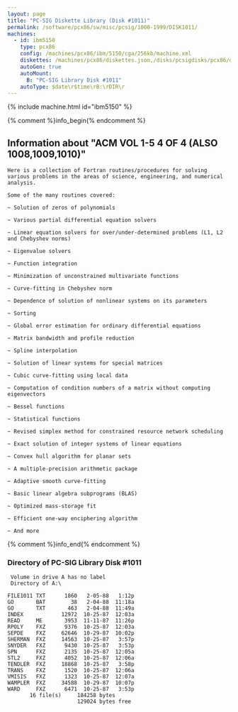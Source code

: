 ```yaml
---
layout: page
title: "PC-SIG Diskette Library (Disk #1011)"
permalink: /software/pcx86/sw/misc/pcsig/1000-1999/DISK1011/
machines:
  - id: ibm5150
    type: pcx86
    config: /machines/pcx86/ibm/5150/cga/256kb/machine.xml
    diskettes: /machines/pcx86/diskettes.json,/disks/pcsigdisks/pcx86/diskettes.json
    autoGen: true
    autoMount:
      B: "PC-SIG Library Disk #1011"
    autoType: $date\r$time\rB:\rDIR\r
---
```


{% include machine.html id="ibm5150" %}

{% comment %}info_begin{% endcomment %}

## Information about "ACM VOL 1-5 4 OF 4 (ALSO 1008,1009,1010)"

    Here is a collection of Fortran routines/procedures for solving
    various problems in the areas of science, engineering, and numerical
    analysis.
    
    Some of the many routines covered:
    
    ~ Solution of zeros of polynomials
    
    ~ Various partial differential equation solvers
    
    ~ Linear equation solvers for over/under-determined problems (L1, L2
    and Chebyshev norms)
    
    ~ Eigenvalue solvers
    
    ~ Function integration
    
    ~ Minimization of unconstrained multivariate functions
    
    ~ Curve-fitting in Chebyshev norm
    
    ~ Dependence of solution of nonlinear systems on its parameters
    
    ~ Sorting
    
    ~ Global error estimation for ordinary differential equations
    
    ~ Matrix bandwidth and profile reduction
    
    ~ Spline interpolation
    
    ~ Solution of linear systems for special matrices
    
    ~ Cubic curve-fitting using local data
    
    ~ Computation of condition numbers of a matrix without computing
    eigenvectors
    
    ~ Bessel functions
    
    ~ Statistical functions
    
    ~ Revised simplex method for constrained resource network scheduling
    
    ~ Exact solution of integer systems of linear equations
    
    ~ Convex hull algorithm for planar sets
    
    ~ A multiple-precision arithmetic package
    
    ~ Adaptive smooth curve-fitting
    
    ~ Basic linear algebra subprograms (BLAS)
    
    ~ Optimized mass-storage fit
    
    ~ Efficient one-way enciphering algorithm
    
    ~ And more
{% comment %}info_end{% endcomment %}


### Directory of PC-SIG Library Disk #1011

     Volume in drive A has no label
     Directory of A:\

    FILE1011 TXT      1860   2-05-88   1:12p
    GO       BAT        38   2-04-88  11:18a
    GO       TXT       463   2-04-88  11:49a
    INDEX            12972  10-25-87  12:03a
    READ     ME       3953  11-11-87  11:26p
    RPOLY    FXZ      9376  10-25-87  12:03a
    SEPDE    FXZ     62646  10-29-87  10:02p
    SHERMAN  FXZ     14563  10-25-87   3:57p
    SNYDER   FXZ      9430  10-25-87   3:53p
    SPN      FXZ      2135  10-25-87  12:05a
    STL2     FXZ      4052  10-25-87  12:06a
    TENDLER  FXZ     18868  10-25-87   3:58p
    TRANS    FXZ      1520  10-25-87  12:06a
    VMISIS   FXZ      1323  10-25-87  12:07a
    WAMPLER  FXZ     34588  10-29-87  10:07p
    WARD     FXZ      6471  10-25-87   3:53p
           16 file(s)     184258 bytes
                          129024 bytes free
